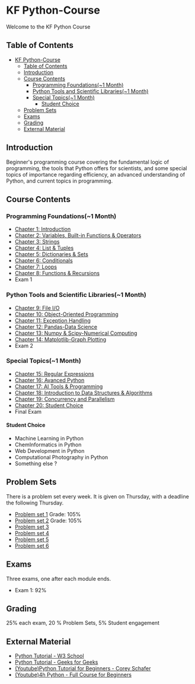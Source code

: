# KF Python-Course

Welcome to the KF Python Course

## Table of Contents

- [KF Python-Course](#kf-python-course)
  - [Table of Contents](#table-of-contents)
  - [Introduction](#introduction)
  - [Course Contents](#course-contents)
    - [Programming Foundations(~1 Month)](#programming-foundations1-month)
    - [Python Tools and Scientific Libraries(~1 Month)](#python-tools-and-scientific-libraries1-month)
    - [Special Topics(~1 Month)](#special-topics1-month)
      - [Student Choice](#student-choice)
  - [Problem Sets](#problem-sets)
  - [Exams](#exams)
  - [Grading](#grading)
  - [External Material](#external-material)

## Introduction

Beginner's programming course covering the fundamental logic of programming, the tools that Python offers for scientists, and some special topics of importance regarding efficiency, an advanced understanding of Python, and current topics in programming.

## Course Contents

### Programming Foundations(~1 Month)

- [Chapter 1: Introduction](Week-1/Lecture-1.ipynb)
- [Chapter 2: Variables, Built-in Functions & Operators](Week-1/Lecture-2.ipynb)
- [Chapter 3: Strings](Week-2/Lecture-3.ipynb)
- [Chapter 4: List & Tuples](Week-2/Lecture-4.ipynb)
- [Chapter 5: Dictionaries & Sets](Week-3/Lecture-5.ipynb)
- [Chapter 6: Conditionals](Week-3/Lecture-6.ipynb)
- [Chapter 7: Loops](Week-4/Lecture-7.ipynb)
- [Chapter 8: Functions & Recursions](Week-4/Lecture-8.ipynb)
- Exam 1

### Python Tools and Scientific Libraries(~1 Month)

- [Chapter 9: File I/O](Week-5/Lecture-9.ipynb)
- [Chapter 10: Object-Oriented Programming](Week-5/Lecture-10.ipynb)
- [Chapter 11: Exception Handling](Week-6/Lecture-11.ipynb)
- [Chapter 12: Pandas-Data Science](Week-6/Lecture-12.ipynb)
- [Chapter 13: Numpy & Scipy-Numerical Computing](Week-7/Lecture-13.ipynb)
- [Chapter 14: Matplotlib-Graph Plotting](#chapter14)
- Exam 2

### Special Topics(~1 Month)

- [Chapter 15: Regular Expressions](#chapter15)
- [Chapter 16: Avanced Python](#chapter16)
- [Chapter 17: AI Tools & Programming](#chapter17)
- [Chapter 18: Introduction to Data Structures & Algorithms](#chapter18)
- [Chapter 19: Concurrency and Parallelism](#chapter19)
- [Chapter 20: Student Choice](#chapter20)
- Final Exam

#### Student Choice

- Machine Learning in Python
- ChemInformatics in Python
- Web Development in Python
- Computational Photography in Python   
- Something else ?

## Problem Sets

There is a problem set every week. It is given on Thursday, with a deadline the following Thursday.

- [Problem set 1](Week-1/problem-set.ipynb)  Grade: 105%
- [Problem set 2](Week-2/problem-set-W2.ipynb) Grade: 105%
- [Problem set 3](Week-3/problem-set-W3.ipynb)
- [Problem set 4](Week-4/problem-set-W4.ipynb)
- [Problem set 5](Week-6/problem-set-W5.ipynb)
- [Problem set 6](Week-7/problem-set-W6.ipynb)

## Exams

Three exams, one after each module ends.

- Exam 1: 92%

## Grading

25% each exam, 20 % Problem Sets, 5% Student engagement

## External Material

- [Python Tutorial - W3 School](https://www.w3schools.com/python/default.asp)
- [Python Tutorial - Geeks for Geeks](https://www.geeksforgeeks.org/python-programming-language-tutorial/?ref=shm)
- [(Youtube)Python Tutorial for Beginners - Corey Schafer](https://www.youtube.com/watch?v=YYXdXT2l-Gg&list=PL-osiE80TeTskrapNbzXhwoFUiLCjGgY7)
- [(Youtube)4h Python - Full Course for Beginners](https://www.youtube.com/watch?v=rfscVS0vtbw)
